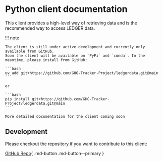 # Python client documentation

This client provides a high-level way of retrieving data and is the recommended way to access LEDGER data.

!!! note

    The client is still under active development and currently only available from GitHub.
    Soon the client will be available on `PyPi` and `conda`. In the meantime, please install from GitHub:

    ```bash
    uv add git+https://github.com/GHG-Tracker-Project/ledgerdata.git@main
    ```

    or

    ```bash
    pip install git+https://github.com/GHG-Tracker-Project/ledgerdata.git@main
    ```

    More detailed documentation for the client coming soon

## Development

Please checkout the repository if you want to contribute to this client:

[GitHub Repo](https://github.com/GHG-Tracker-Project/ledgerdata){ .md-button .md-button--primary }
